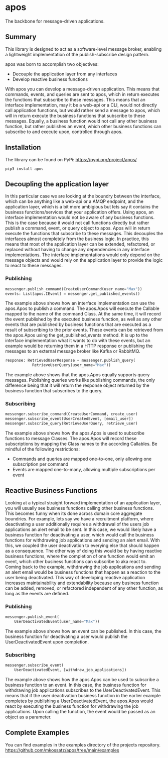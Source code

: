 # apos

The backbone for message-driven applications.

## Summary
This library is designed to act as a software-level message broker, enabling a lightweight implementation of the publish-subscribe design pattern.

apos was born to accomplish two objectives:
* Decouple the application layer from any interfaces
* Develop reactive business functions

With apos you can develop a message-driven application. This means that commands, events, and queries are sent to apos, which in return executes the functions that subscribe to these messages. This means that an interface implementation, may it be a web-api or a CLI, would not directly call  application functions, but would rather send a message to apos, which will in return execute the business functions that subscribe to these messages. Equally, a business function would not call any other business function, but rather publishes an event, which other business functions can subscribe to and execute upon, controlled through apos.


## Installation
The library can be found on PyPi:
https://pypi.org/project/apos/


```shell
pip3 install apos
```

## Decoupling the application layer
In this particular case we are looking at the boundry between the interface, which can be anything like a web-api or a AMQP endpoint, and the application layer, which is a bit more ambigious but lets say it contains the business functions/services that your application offers. Using apos, an interface implementation would not be aware of any business functions. This is the case because it would not call functions directly but rather publish a command, event, or query object to apos. Apos will in return execute the functions that subscribe to these messages. This decouples the interfaces almost completely from the business logic. In practice, this means that most of the application layer can be extended, refactored, or replaced without having to change any dependencies in any interface implementations. The interface implementations would only depend on the message objects and would rely on the application layer to provide the logic to react to these messages.

### Publishing

```python
messenger.publish_command(CreateUserCommand(user_name="Max"))
events: List[apos.IEvent] = messenger.get_published_events()
```
The example above shows how an interface implementation can use the apos.Apos to publish a command. The apos.Apos will execute the Callable mapped to the name of the command Class. At the same time, it will record the event published by the executed business function, as well as any other events that are published by business functions that are executed as a result of subscribing to the prior events. These events can be retrieved from the apos.Apos using the get_published_events method. It is up to the interface implementation what it wants to do with these events, but an example would be returning them in a HTTP response or publishing the messages to an external message broker like Kafka or RabbitMQ.

```python
response: RetrievedUserResponse = messenger.publish_query(
            RetrieveUserQuery(user_name="Max"))
```
The example above shows that the apos.Apos equally supports query messages. Publishing queries works like publishing commands, the only difference being that it will return the response object returned by the business function that subscribes to the query.

### Subscribing

```python
messenger.subscribe_command(CreateUserCommand, create_user)
messenger.subscribe_event(UserCreatedEvent, [email_user])
messenger.subscribe_query(RetrieveUserQuery, retrieve_user)
```
The example above shows how the apos.Apos is used to subscribe functions to message Classes. The apos.Apos will record these subscriptions by mapping the Class names to the according Callables. Be mindful of the following restrictions:
* Commands and queries are mapped one-to-one, only allowing one subscription per command
* Events are mapped one-to-many, allowing multiple subscriptions per event



## Reactive Business Functions
Looking at a typical straight forward implementation of an application layer, you will usually see business functions calling other business functions. This becomes funny when its done across domain core aggregate boundries. For example, lets say we have a recruitment platform, where deactivating a user additionally requires a withdrawal of the users job applications an alert email to be sent. In this case, we would likely have a business function for deactivating a user, which would call the business functions for withdrawing job applications and sending an alert email. With this, we coupled the user deactivation to everying else that should happen as a consequence. The other way of doing this would be by having reactive business functions, where the completion of one function would emit an event, which other business functions can subscribe to aka react to. Coming back to the example, withdrawing the job applications and sending an alert email would be business functions that happen as a reaction to the user being deactivated. This way of developing reactive application increases maintainability and extendability because any business function can be added, removed, or refactored independent of any other function, as long as the events are defined. 

### Publishing

```python
messenger.publish_event(
    UserDeactivatedEvent(user_name="Max"))
```
The example above shows how an event can be published. In this case, the business function for deactivating a user would publish the UserDeactivatedEvent upon completion.

### Subscribing

```python
messenger.subscribe_event(
    UserDeactivatedEvent, [withdraw_job_applications])
```
The example above shows how the apos.Apos can be used to subscribe a business function to an event. In this case, the business function for withdrawing job applications subscribes to the UserDeactivatedEvent. This means that if the user deactivation business function in the earlier example completes by publishing a UserDeactivatedEvent, the apos.Apos would react by executing the business function for withdrawing the job applications. Upon calling the function, the event would be passed as an object as a parameter.


## Complete Examples

You can find examples in the examples directory of the projects repository.
https://github.com/mkossatz/apos/tree/main/examples